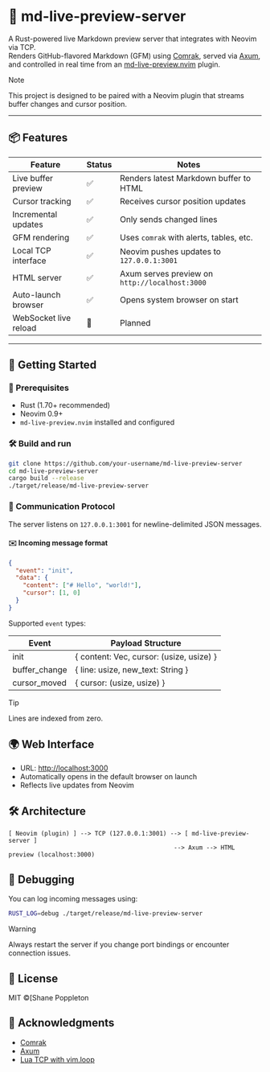 # 🦀 md-live-preview-server

A Rust-powered live Markdown preview server that integrates with Neovim via TCP.  
Renders GitHub-flavored Markdown (GFM) using [Comrak](https://github.com/kivikakk/comrak), served via [Axum](https://github.com/tokio-rs/axum), and controlled in real time from an [md-live-preview.nvim](https://github.com/your-username/md-live-preview.nvim) plugin.

> [!NOTE]
> This project is designed to be paired with a Neovim plugin that streams buffer changes and cursor position.

---

## 📦 Features

| Feature              | Status | Notes |
|----------------------|--------|-------|
| Live buffer preview  | ✅     | Renders latest Markdown buffer to HTML |
| Cursor tracking      | ✅     | Receives cursor position updates |
| Incremental updates  | ✅     | Only sends changed lines |
| GFM rendering        | ✅     | Uses `comrak` with alerts, tables, etc. |
| Local TCP interface  | ✅     | Neovim pushes updates to `127.0.0.1:3001` |
| HTML server          | ✅     | Axum serves preview on `http://localhost:3000` |
| Auto-launch browser  | ✅     | Opens system browser on start |
| WebSocket live reload | 🚧    | Planned |

---

## 🚀 Getting Started

### 🔧 Prerequisites

- Rust (1.70+ recommended)
- Neovim 0.9+
- `md-live-preview.nvim` installed and configured

### 🛠 Build and run

```bash
git clone https://github.com/your-username/md-live-preview-server
cd md-live-preview-server
cargo build --release
./target/release/md-live-preview-server
```

### 🔌 Communication Protocol

The server listens on `127.0.0.1:3001` for newline-delimited JSON messages.

#### ✉️ Incoming message format

```json
{
  "event": "init",
  "data": {
    "content": ["# Hello", "world!"],
    "cursor": [1, 0]
  }
}
```

Supported `event` types:

| Event         | Payload Structure                                |
|----------------|--------------------------------------------------|
| init           | { content: Vec<String>, cursor: (usize, usize) } |
| buffer_change  | { line: usize, new_text: String }                |
| cursor_moved   | { cursor: (usize, usize) }                       |


> [!TIP]
> Lines are indexed from zero.

## 🌍 Web Interface

 - URL: [http://localhost:3000](http://localhost:3000)
 - Automatically opens in the default browser on launch
 - Reflects live updates from Neovim

## 🛠 Architecture

```text
[ Neovim (plugin) ] --> TCP (127.0.0.1:3001) --> [ md-live-preview-server ]
                                              --> Axum --> HTML preview (localhost:3000)
```

## 🧪 Debugging

You can log incoming messages using:

```bash
RUST_LOG=debug ./target/release/md-live-preview-server
```

> [!WARNING]
> Always restart the server if you change port bindings or encounter connection issues.

## 📜 License

MIT ©[Shane Poppleton

## 🙏 Acknowledgments

- [Comrak](https://github.com/kivikakk/comrak)
- [Axum](https://github.com/tokio-rs/axum)
- [Lua TCP with vim.loop](https://neovim.io/)
